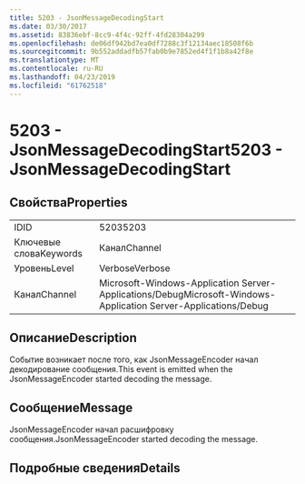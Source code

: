 ```yaml
---
title: 5203 - JsonMessageDecodingStart
ms.date: 03/30/2017
ms.assetid: 83836ebf-8cc9-4f4c-92ff-4fd28304a299
ms.openlocfilehash: de06df942bd7ea0df7288c3f12134aec18508f6b
ms.sourcegitcommit: 9b552addadfb57fab0b9e7852ed4f1f1b8a42f8e
ms.translationtype: MT
ms.contentlocale: ru-RU
ms.lasthandoff: 04/23/2019
ms.locfileid: "61762518"
---
```

# <a name="5203---jsonmessagedecodingstart"></a><span data-ttu-id="a3fea-102">5203 - JsonMessageDecodingStart</span><span class="sxs-lookup"><span data-stu-id="a3fea-102">5203 - JsonMessageDecodingStart</span></span>
## <a name="properties"></a><span data-ttu-id="a3fea-103">Свойства</span><span class="sxs-lookup"><span data-stu-id="a3fea-103">Properties</span></span>  
  
|||  
|-|-|  
|<span data-ttu-id="a3fea-104">ID</span><span class="sxs-lookup"><span data-stu-id="a3fea-104">ID</span></span>|<span data-ttu-id="a3fea-105">5203</span><span class="sxs-lookup"><span data-stu-id="a3fea-105">5203</span></span>|  
|<span data-ttu-id="a3fea-106">Ключевые слова</span><span class="sxs-lookup"><span data-stu-id="a3fea-106">Keywords</span></span>|<span data-ttu-id="a3fea-107">Канал</span><span class="sxs-lookup"><span data-stu-id="a3fea-107">Channel</span></span>|  
|<span data-ttu-id="a3fea-108">Уровень</span><span class="sxs-lookup"><span data-stu-id="a3fea-108">Level</span></span>|<span data-ttu-id="a3fea-109">Verbose</span><span class="sxs-lookup"><span data-stu-id="a3fea-109">Verbose</span></span>|  
|<span data-ttu-id="a3fea-110">Канал</span><span class="sxs-lookup"><span data-stu-id="a3fea-110">Channel</span></span>|<span data-ttu-id="a3fea-111">Microsoft-Windows-Application Server-Applications/Debug</span><span class="sxs-lookup"><span data-stu-id="a3fea-111">Microsoft-Windows-Application Server-Applications/Debug</span></span>|  
  
## <a name="description"></a><span data-ttu-id="a3fea-112">Описание</span><span class="sxs-lookup"><span data-stu-id="a3fea-112">Description</span></span>  
 <span data-ttu-id="a3fea-113">Событие возникает после того, как JsonMessageEncoder начал декодирование сообщения.</span><span class="sxs-lookup"><span data-stu-id="a3fea-113">This event is emitted when the JsonMessageEncoder started decoding the message.</span></span>  
  
## <a name="message"></a><span data-ttu-id="a3fea-114">Сообщение</span><span class="sxs-lookup"><span data-stu-id="a3fea-114">Message</span></span>  
 <span data-ttu-id="a3fea-115">JsonMessageEncoder начал расшифровку сообщения.</span><span class="sxs-lookup"><span data-stu-id="a3fea-115">JsonMessageEncoder started decoding the message.</span></span>  
  
## <a name="details"></a><span data-ttu-id="a3fea-116">Подробные сведения</span><span class="sxs-lookup"><span data-stu-id="a3fea-116">Details</span></span>
